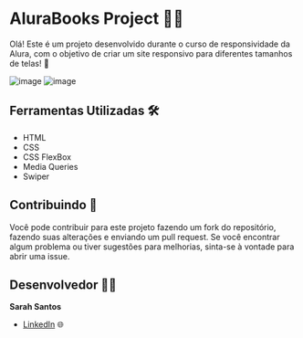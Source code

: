 # AluraBooks Project 👩‍💻

Olá! Este é um projeto desenvolvido durante o curso de responsividade da Alura, com o objetivo de criar um site responsivo para diferentes tamanhos de telas! 🌟

![image](https://github.com/sarahsantos0/alurabooks/assets/73093949/2cfaf6df-9d3b-47f7-b9e0-6f0c596d2c95)
![image](https://github.com/sarahsantos0/alurabooks/assets/73093949/0f9a7b7c-0a70-4497-9944-6a498f7666d9)


## Ferramentas Utilizadas 🛠️
- HTML
- CSS
- CSS FlexBox
- Media Queries
- Swiper

## Contribuindo 🤝

Você pode contribuir para este projeto fazendo um fork do repositório, fazendo suas alterações e enviando um pull request. Se você encontrar algum problema ou tiver sugestões para melhorias, sinta-se à vontade para abrir uma issue.

## Desenvolvedor 👩‍💻

**Sarah Santos**  
- [LinkedIn](https://www.linkedin.com/in/sarah-santos-1977b5279/) 🌐
